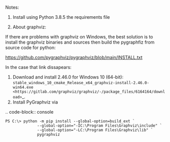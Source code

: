 Notes:

1. Install using Python 3.8.5 the requirements file

2. About graphviz:

If there are problems with graphviz on Windows, the best solution is to install the graphviz binaries and sources then build the pygraphfiz from source code for python: 
 
 https://github.com/pygraphviz/pygraphviz/blob/main/INSTALL.txt
 
 In the case that link dissapears:
 
 1. Download and install 2.46.0 for Windows 10 (64-bit):
   `stable_windows_10_cmake_Release_x64_graphviz-install-2.46.0-win64.exe
   <https://gitlab.com/graphviz/graphviz/-/package_files/6164164/download>`_.
2. Install PyGraphviz via

.. code-block:: console

    PS C:\> python -m pip install --global-option=build_ext `
                  --global-option="-IC:\Program Files\Graphviz\include" `
                  --global-option="-LC:\Program Files\Graphviz\lib" `
                  pygraphviz



